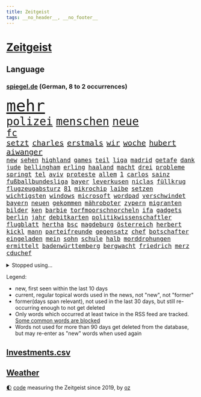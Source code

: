 ```yaml
---
title: Zeitgeist
tags: __no_header__, __no_footer__
---
```


# [Zeitgeist](https://oliz.io/zeitgeist/)

## Language

<h3><a href="https://www.spiegel.de" target="_blank">spiegel.de</a> (German, 8 to 2 occurrences)</h3>
<p style="font-family:monospace">
<span style="font-size:32pt"><a href="news_links.html#mehr" class="current">mehr</a></span>
<br>
<span style="font-size:22pt"><a href="news_links.html#polizei" class="current">polizei</a></span>
<span style="font-size:22pt"><a href="news_links.html#menschen" class="current">menschen</a></span>
<span style="font-size:22pt"><a href="news_links.html#neue" class="current">neue</a></span>
<br>
<span style="font-size:18pt"><a href="news_links.html#fc" class="current">fc</a></span>
<br>
<span style="font-size:15pt"><a href="news_links.html#setzt" class="current">setzt</a></span>
<span style="font-size:15pt"><a href="news_links.html#charles" class="current">charles</a></span>
<span style="font-size:15pt"><a href="news_links.html#erstmals" class="current">erstmals</a></span>
<span style="font-size:15pt"><a href="news_links.html#wir" class="current">wir</a></span>
<span style="font-size:15pt"><a href="news_links.html#woche" class="current">woche</a></span>
<span style="font-size:15pt"><a href="news_links.html#hubert" class="current">hubert</a></span>
<span style="font-size:15pt"><a href="news_links.html#aiwanger" class="current">aiwanger</a></span>
<br>
<span style="font-size:12pt"><a href="news_links.html#new" class="current">new</a></span>
<span style="font-size:12pt"><a href="news_links.html#sehen" class="current">sehen</a></span>
<span style="font-size:12pt"><a href="news_links.html#highland" class="new">highland</a></span>
<span style="font-size:12pt"><a href="news_links.html#games" class="current">games</a></span>
<span style="font-size:12pt"><a href="news_links.html#teil" class="current">teil</a></span>
<span style="font-size:12pt"><a href="news_links.html#liga" class="current">liga</a></span>
<span style="font-size:12pt"><a href="news_links.html#madrid" class="current">madrid</a></span>
<span style="font-size:12pt"><a href="news_links.html#getafe" class="new">getafe</a></span>
<span style="font-size:12pt"><a href="news_links.html#dank" class="current">dank</a></span>
<span style="font-size:12pt"><a href="news_links.html#jude" class="current">jude</a></span>
<span style="font-size:12pt"><a href="news_links.html#bellingham" class="current">bellingham</a></span>
<span style="font-size:12pt"><a href="news_links.html#erling" class="current">erling</a></span>
<span style="font-size:12pt"><a href="news_links.html#haaland" class="current">haaland</a></span>
<span style="font-size:12pt"><a href="news_links.html#macht" class="current">macht</a></span>
<span style="font-size:12pt"><a href="news_links.html#drei" class="current">drei</a></span>
<span style="font-size:12pt"><a href="news_links.html#probleme" class="current">probleme</a></span>
<span style="font-size:12pt"><a href="news_links.html#springt" class="current">springt</a></span>
<span style="font-size:12pt"><a href="news_links.html#tel" class="current">tel</a></span>
<span style="font-size:12pt"><a href="news_links.html#aviv" class="current">aviv</a></span>
<span style="font-size:12pt"><a href="news_links.html#proteste" class="current">proteste</a></span>
<span style="font-size:12pt"><a href="news_links.html#allem" class="current">allem</a></span>
<span style="font-size:12pt"><a href="news_links.html#1" class="current">1</a></span>
<span style="font-size:12pt"><a href="news_links.html#carlos" class="current">carlos</a></span>
<span style="font-size:12pt"><a href="news_links.html#sainz" class="current">sainz</a></span>
<span style="font-size:12pt"><a href="news_links.html#fußballbundesliga" class="current">fußballbundesliga</a></span>
<span style="font-size:12pt"><a href="news_links.html#bayer" class="current">bayer</a></span>
<span style="font-size:12pt"><a href="news_links.html#leverkusen" class="current">leverkusen</a></span>
<span style="font-size:12pt"><a href="news_links.html#niclas" class="current">niclas</a></span>
<span style="font-size:12pt"><a href="news_links.html#füllkrug" class="current">füllkrug</a></span>
<span style="font-size:12pt"><a href="news_links.html#flugzeugabsturz" class="current">flugzeugabsturz</a></span>
<span style="font-size:12pt"><a href="news_links.html#81" class="current">81</a></span>
<span style="font-size:12pt"><a href="news_links.html#mikrochip" class="new">mikrochip</a></span>
<span style="font-size:12pt"><a href="news_links.html#laibe" class="new">laibe</a></span>
<span style="font-size:12pt"><a href="news_links.html#setzen" class="current">setzen</a></span>
<span style="font-size:12pt"><a href="news_links.html#wichtigsten" class="current">wichtigsten</a></span>
<span style="font-size:12pt"><a href="news_links.html#windows" class="new">windows</a></span>
<span style="font-size:12pt"><a href="news_links.html#microsoft" class="current">microsoft</a></span>
<span style="font-size:12pt"><a href="news_links.html#wordpad" class="new">wordpad</a></span>
<span style="font-size:12pt"><a href="news_links.html#verschwindet" class="current">verschwindet</a></span>
<span style="font-size:12pt"><a href="news_links.html#bayern" class="current">bayern</a></span>
<span style="font-size:12pt"><a href="news_links.html#neuen" class="current">neuen</a></span>
<span style="font-size:12pt"><a href="news_links.html#gekommen" class="current">gekommen</a></span>
<span style="font-size:12pt"><a href="news_links.html#mähroboter" class="current">mähroboter</a></span>
<span style="font-size:12pt"><a href="news_links.html#zypern" class="current">zypern</a></span>
<span style="font-size:12pt"><a href="news_links.html#migranten" class="current">migranten</a></span>
<span style="font-size:12pt"><a href="news_links.html#bilder" class="current">bilder</a></span>
<span style="font-size:12pt"><a href="news_links.html#ken" class="current">ken</a></span>
<span style="font-size:12pt"><a href="news_links.html#barbie" class="current">barbie</a></span>
<span style="font-size:12pt"><a href="news_links.html#torfmoorschnorcheln" class="new">torfmoorschnorcheln</a></span>
<span style="font-size:12pt"><a href="news_links.html#ifa" class="new">ifa</a></span>
<span style="font-size:12pt"><a href="news_links.html#gadgets" class="current">gadgets</a></span>
<span style="font-size:12pt"><a href="news_links.html#berlin" class="current">berlin</a></span>
<span style="font-size:12pt"><a href="news_links.html#jahr" class="current">jahr</a></span>
<span style="font-size:12pt"><a href="news_links.html#debitkarten" class="new">debitkarten</a></span>
<span style="font-size:12pt"><a href="news_links.html#politikwissenschaftler" class="current">politikwissenschaftler</a></span>
<span style="font-size:12pt"><a href="news_links.html#flugblatt" class="new">flugblatt</a></span>
<span style="font-size:12pt"><a href="news_links.html#hertha" class="current">hertha</a></span>
<span style="font-size:12pt"><a href="news_links.html#bsc" class="current">bsc</a></span>
<span style="font-size:12pt"><a href="news_links.html#magdeburg" class="current">magdeburg</a></span>
<span style="font-size:12pt"><a href="news_links.html#österreich" class="current">österreich</a></span>
<span style="font-size:12pt"><a href="news_links.html#herbert" class="new">herbert</a></span>
<span style="font-size:12pt"><a href="news_links.html#kickl" class="new">kickl</a></span>
<span style="font-size:12pt"><a href="news_links.html#mann" class="current">mann</a></span>
<span style="font-size:12pt"><a href="news_links.html#parteifreunde" class="current">parteifreunde</a></span>
<span style="font-size:12pt"><a href="news_links.html#gegensatz" class="current">gegensatz</a></span>
<span style="font-size:12pt"><a href="news_links.html#chef" class="current">chef</a></span>
<span style="font-size:12pt"><a href="news_links.html#botschafter" class="current">botschafter</a></span>
<span style="font-size:12pt"><a href="news_links.html#eingeladen" class="current">eingeladen</a></span>
<span style="font-size:12pt"><a href="news_links.html#mein" class="current">mein</a></span>
<span style="font-size:12pt"><a href="news_links.html#sohn" class="current">sohn</a></span>
<span style="font-size:12pt"><a href="news_links.html#schule" class="current">schule</a></span>
<span style="font-size:12pt"><a href="news_links.html#halb" class="current">halb</a></span>
<span style="font-size:12pt"><a href="news_links.html#morddrohungen" class="new">morddrohungen</a></span>
<span style="font-size:12pt"><a href="news_links.html#ermittelt" class="current">ermittelt</a></span>
<span style="font-size:12pt"><a href="news_links.html#badenwürttemberg" class="current">badenwürttemberg</a></span>
<span style="font-size:12pt"><a href="news_links.html#bergwacht" class="current">bergwacht</a></span>
<span style="font-size:12pt"><a href="news_links.html#friedrich" class="current">friedrich</a></span>
<span style="font-size:12pt"><a href="news_links.html#merz" class="current">merz</a></span>
<span style="font-size:12pt"><a href="news_links.html#cduchef" class="current">cduchef</a></span>
</p>
<details>
<summary>Stopped using...</summary>
<p class="former" style="font-size:12pt">
amerikanische(1046) bildern(1045) klare(1045) kohle(1045) durchsucht(1044) innenminister(1044) pause(1044) positionen(1044) weitergeht(1044) appelliert(1043) bedrohung(1043) beobachten(1043) gas(1043) liste(1043) usaußenminister(1043) vermehrt(1043) zuge(1043) aufnehmen(1042) bundespolizei(1042) berühmt(1041) brexit(1041) entdeckte(1041) joachim(1041) müssten(1041) nazis(1041) philippinen(1041) planeten(1041) reich(1041) zeitweise(1041) körper(1040) 2015(1039) erlassen(1039) klimaneutral(1039) kochen(1039) kämpfte(1039) schaltet(1039) schlimm(1039) tötet(1039) weshalb(1039) atmosphäre(1038) entgegen(1038) höher(1038) persönlich(1038) ziemlich(1038) 37(1037) amerika(1037) beamten(1037) daher(1037) londoner(1037) pflege(1037) unterschiedlich(1037) athleten(1036) führerschein(1036) kritische(1036) tschechien(1036) türkische(1036) weltkrieg(1036) überall(1036) demonstrationen(1035) favoriten(1035) forderte(1035) hans(1035) löhne(1035) stefan(1035) ursula(1035) meiner(1034) senkt(1034) teilte(1034) berufung(1033) drehen(1033) umwelt(1033) beachten(1032) beschluss(1032) reporter(1032) spanier(1032) stellten(1032) album(1031) bundestrainer(1031) hölle(1031) kollaps(1031) mönchengladbach(1031) amnesty(1030) gaben(1030) schauen(1030) voraus(1030) dachte(1029) leyen(1029) umstritten(1029) marke(1028) möglichst(1028) 1500(1027) erkenntnisse(1027) erkrankt(1027) kinos(1027) verbreiten(1027) antisemitismus(1025) aufgegeben(1025) e(1024) euparlament(1024) katholische(1024) nachgewiesen(1024) abgebrochen(1023) berät(1023) exporte(1023) änderungen(1023) katholischen(1021) erwischt(1020) verhandeln(1018) händler(1017) kooperation(1017) hunger(1016) umgeht(1016) schießen(1014) sitzung(1014) begrüßt(1013) gelingen(1013) mitarbeiterin(1013) katar(1010) prognose(1010) ältere(1010) einbruch(1006) teilt(1002) türen(1002) missbrauchs(981) blinken(980) hitler(977) zusätzliche(970) dankt(957) lehrerin(912) strebt(876) investor(870) long(858) mitverantwortlich(858) gewalttat(847) fußballstar(840) fußballnationalmannschaft(835) schwerste(822) krieges(821) besonderes(815) tennisstar(804) spiegelreporter(799) schwäche(784) arte(782) rereportage(782) auswärtige(778) adac(776) 72(770) partnerschaft(765) fossilen(748) inszenieren(745) amoklauf(742) dax(719) zurückziehen(715) gewohnt(713) machtübernahme(711) gewandt(697) worum(686) schulden(681) abkommen(675) strackzimmermann(662) euländer(642) auge(636) vatikan(634) vorgesehen(633) invasion(621) motive(621) guterres(620) erwiesen(619) zustande(618) teuerung(608) kriegs(606) marieagnes(599) influencerin(589) kahn(586) untergang(583) ring(581) steffi(580) lemke(578) schwieriger(577) streiken(572) teppich(567) krankheiten(563) heißen(554) reichweite(554) abseits(548) stammen(540) dreharbeiten(530) indischen(528) fluss(526) stabil(522) bomben(519) austausch(517) empfang(516) künstlerin(516) ungewiss(512) drücken(511) 34(510) gemeint(508) kalt(498) überlebenden(498) herrschte(495) indem(495) auslöser(491) fernen(487) schönen(487) anschuldigungen(474) golden(471) unterliegt(462) discounter(461) kenia(449) riesigen(449) brennende(447) nachhaltig(447) unterlagen(447) verbrennungsmotor(439) sprung(432) senegal(427) gegnerin(426) uniper(424) tvinterview(423) dfbteam(421) gegenzug(421) schrumpfen(415) thüringens(414) mob(413) krebserkrankung(411) jemals(410) eigenheim(409) demenz(408) wissenschaft(408) erdbeben(404) legal(397) funktion(394) haftstrafen(390) unterkünfte(389) scheiden(385) fronten(378) aufbau(373) hinrichtung(372) wunderbar(365) entkommen(363) fußballprofis(358) abwehren(357) grab(357) gott(354) klettert(354) telekom(354) gendern(352) tobias(352) künstlich(351) umgebung(349) nachspiel(348) skizziert(346) atlantik(343) 1992(340) rätseln(340) bundesbank(338) drohung(329) unbestimmte(328) allmählich(327) lebron(325) bröckelt(324) grenzgebiet(323) treibhausgase(320) schwächt(319) verhältnissen(317) adidas(316) legendär(315) student(314) standard(312) tunesien(312) elektronische(311) vergnügen(310) herrschen(308) entführen(306) datenanalyse(300) chaotische(298) erziehung(295) schlachtfeld(293) zucker(290) spacex(289) nächtlichen(286) hunderten(285) ioc(284) westküste(284) zusammenstößen(283) songs(282) prangert(280) schossen(280) haag(277) adolf(275) düster(275) apples(274) blockaden(271) unesco(271) johnny(269) jüdische(269) figuren(267) entwendet(263) koreanischen(261) süß(259) lauter(258) pop(258) feind(257) wachsenden(257) kritikern(255) abgründe(254) aufpassen(254) bestellen(253) frische(253) nico(253) berühmter(252) asylbewerber(251) colorado(251) getränke(249) madonna(249) regierende(249) kanäle(247) verarbeiten(244) internationalem(243) marcel(242) 64(240) reformieren(239) steine(239) verwendet(239) überstanden(239) kandidieren(238) abgewiesen(237) kostenlos(237) freunden(235) tourismus(235) al(234) änderung(234) kapital(231) gigantische(230) jva(230) fremden(229) öffentlichkeitswirksam(229) eröffnen(228) ahmad(227) manfred(226) spezialkräfte(224) straftäter(224) ressourcen(223) sammlung(223) möglichem(222) aussieht(220) bußgeld(220) oberhaupt(220) denkbar(218) geheimnisse(218) genehmigungen(218) cem(217) özdemir(217) c(216) besuchern(214) perspektive(214) werten(214) reihen(213) zweck(213) nervt(212) christdemokraten(210) mischt(208) verschärfte(208) profifußball(206) umweltministerin(206) unbezahlbar(206) jp(205) konto(205) 33jährige(203) orthodoxe(203) unterhose(202) wasserstoff(202) befasst(201) klagte(200) vermeintlicher(200) gewicht(199) renten(199) beschleunigt(198) gravierende(198) angestiegen(197) kriegsgebiet(196) verschleppt(196) rechtsaußen(194) stein(190) kürze(189) maximilian(189) schöner(189) überzogen(189) 46(187) aktive(187) antike(187) copa(187) mitgeschleift(186) vorzubereiten(186) aufbauen(185) pflegen(185) vizepräsidenten(185) media(182) zutiefst(182) reiz(181) 1600(180) beitritt(180) bewertet(179) coup(178) kampfjetlieferungen(178) rolex(178) seniorinnen(178) tauschen(178) azubis(177) kaufte(177) ukrainern(177) überprüfung(177) bauarbeiten(176) zuwachs(176) pizza(175) ausschluss(174) leiterin(174) ministerpräsidenten(174) heide(173) schifffahrt(172) kontinente(171) universum(171) fett(170) teilerfolg(170) teures(170) warnte(170) zwölften(170) baldige(169) bergung(169) bußgelder(169) rezension(169) sportliche(169) zyklon(168) bürogebäude(167) flugobjekte(167) kontrollierten(166) menschliche(166) mangelhafter(165) verstoß(164) jünger(163) krawall(163) etappensieg(162) zurückgeben(162) athletinnen(161) glücklicher(161) würmer(161) zubereitung(161) publik(160) überforderung(160) großmächte(159) kassen(158) aufzeichnungen(157) suspendierung(157) statistischen(156) priorität(155) gestreikt(154) fristen(152) z(151) stammende(150) spannenden(149) wochenbeginn(149) zwist(149) örtliche(149) allzu(148) bestände(148) hülkenberg(148) gegenwind(146) naiv(146) stahl(146) kippen(145) aufsichtsbehörden(144) hauseigentümer(144) kanye(144) alison(143) reißenden(143) abkühlung(142) gesunde(141) vergangenem(141) ältester(141) angereist(140) heimlich(140) raumfahrtagentur(140) russin(140) pis(139) christlichen(138) siedlungen(138) angeprangert(137) rechnungen(137) spalten(137) minderheitsregierung(136) wrack(135) pogačar(134) spuckt(134) tadej(134) birgit(132) rohstoffe(132) jpmorgan(131) schnellere(131) schwankt(131) franzose(130) umfragehoch(130) thron(129) rahmen(128) erdöl(127) mercedesbenz(127) alexandria(126) astronomie(126) challenges(126) geschwindigkeitsrekord(126) jim(126) begeisterung(125) anonymer(123) beschränkt(123) jr(123) flüchtende(122) gespalten(122) oberdorf(122) helmut(121) bangt(120) twitters(120) vorsitz(120) durchschnittlich(119) sehnsucht(119) account(118) aufgeladen(118) deutlicher(118) zermürben(118) abgewendet(117) cnn(117) feierlichkeiten(117) fraktionen(117) logo(117) gräfenhausen(116) durften(115) funkstille(115) damon(114) matt(114) begrenzung(113) intensivstation(113) lebensstil(113) prämien(113) fahrerlaubnis(112) kern(112) niedrigen(112) statistikern(112) forscherin(111) keinerlei(111) nachbarschaftsstreit(111) penny(111) umtriebe(111) texanischen(110) sudan(107) dm(106) einsturz(106) gegnerinnen(106) gärten(106) nbastar(106) populismus(106) trikot(106) 8000(105) bestellte(105) landgerichts(105) bademeister(104) militärregierung(104) optimismus(104) sonnenschutz(104) belgorod(103) lebenstraum(103) norbert(103) sprengmeister(103) überzeugungen(103) aß(102) derartigen(102) erstem(102) votum(102) ausgeflogen(101) behauptungen(101) datenschutz(101) altenstadt(100) analyst(100) evakuierung(100) funk(100) gefangenenaustausch(100) 118(99) verarbeitet(99) haiti(98) aufgerollt(97) gedeckt(97) geht's(97) insolvenzen(97) raketenstart(97) 1943(96) brüsseler(96) könige(96) rodríguez(96) schaute(96) science(96) österreicher(96) 97(95) höchstwert(95) jahresziele(95) blutiger(94) ebene(94) salzburg(94) erregt(93) feindliche(93) flüchteten(93) heißeste(93) rekordtemperaturen(93) datingapps(92) strikt(92) substanzen(92) betrunkenen(91) bewusste(91) koffern(91) redner(91) schiffen(91) taschenbücher(91) traurige(91) apulien(90) artikel(90) coronahilfen(90) drohkulisse(90) ertrunkene(90) freikam(90) großartigen(90) selbstbewussten(90) trainings(90) untergebracht(90) auswirken(89) bräuchte(89) erdüberlastungstag(89) heiratet(89) jederzeit(89) massen(89) romantische(89) wahlkampfthema(89) branchenverband(88) verwechselt(88) weltbeste(88) wohnblock(88) afrikaner(87) institute(87) kündigten(87) lee(87) unogeneralsekretär(87) accessoire(86) airtags(86) aufgehen(86) gewahrsam(86) heiklen(86) opernsängerin(86) schmuckstück(86) statistischem(86) chase(85) eingewechselt(85) elektroroller(85) erderhitzung(85) erzogen(85) kreieren(85) motivierte(85) motivierten(85) pforzheim(85) weltwetterorganisation(85) chialo(84) festtag(84) jill(84) kultursenator(84) tracker(84) vorgenommen(84) auszusteigen(83) bereitwillig(83) gewürdigt(83) iaea(83) serge(83) tabak(83) fold(82) herkunftsstaaten(82) rettungsschwimmer(82) siegerin(82) blockt(81) verunreinigung(81) vietnam(81) 700000(80) dingen(80) dämpfer(80) etabliert(80) skandalen(80) terrorgruppe(80) unterwäsche(80) vierjähriger(80) waldbrandgebieten(80) bronny(79) endes(79) innen(79) myanmars(79) nordatlantik(79) rekordzeit(79) staatschefs(79) marcelo(78) militärischer(78) parteiübergreifend(78) rettungsversuch(78) schiffs(78) vermieten(78) ziviles(78) afdlandrat(77) angreifbar(77) aufstellen(77) bundesamts(77) geopfert(77) jobmarkt(77) naturschutz(77) pfleger(77) zurücktreten(77) zurückzuziehen(77) übergang(77) benachbarte(76) euland(76) exkeeper(76) genehmigen(76) postfaschisten(76) putschversuch(76) sicherheitsrisiko(76) bürgern(75) diktieren(75) doppeltes(75) klamauk(75) leistet(75) psychiater(75) stürze(75) ärzten(75) ankern(74) atemnot(74) blindgänger(74) buchten(74) flirt(74) interessenten(74) mobiltelefon(74) zurückbekommen(74) brandstiftung(73) einzigartige(73) guillermo(73) investments(73) schiffswrack(73) wracks(73) absperrband(72) gustavo(72) hängepartie(72) kennzeichen(72) objekte(72) befragt(71) beliefern(71) fußfessel(71) lukas(71) sherpa(71) unzulässig(71) vorsorge(71) auslaufen(70) beratern(70) bilderbuch(70) fluggeräte(70) getreideabkommens(70) haushalten(70) johansson(70) pkwmaut(70) regelwerks(70) scarlett(70) sozialhilfe(70) strafzettel(70) überfälle(70) akut(69) däne(69) handele(69) herrenloses(69) schütten(69) unteren(69) zirkulation(69) zusammenarbeiten(69) aufheben(68) benachbarten(68) bewundert(68) bildschirme(68) epstein(68) etappen(68) jones(68) kalter(68) wal(68) gehisst(67) menschlicher(67) regenbogenflagge(67) südeuropa(67) besiegelt(66) diverse(66) frühestens(66) kennengelernt(66) kyriakos(66) marcus(66) mitsotakis(66) model(66) rebellen(66) verherrlicht(65) zuges(65) altman(64) aufklärungsdrohnen(64) gesamtführung(64) nationalismus(64) staatskrise(64) unterschied(64) abpfiff(63) altmeister(63) lira(63) polizeistation(63) renommierten(63) saftig(63) teamkollege(63) einzigen(62) menschenrechten(62) politologe(62) risikofaktoren(62) sozialisten(62) unterlaufen(62) verlorene(62) gelte(61) obergrenze(61) schockstarre(61) strengen(61) achtet(60) betreut(60) rammsteinsänger(60) bisse(59) festgestellt(59) malibu(59) schläft(59) übertroffen(59) entlaufen(58) erwärmung(58) graham(58) prominent(58) zweikampf(58) balkonkraftwerke(57) begriffen(57) bleiberecht(57) schiffsführer(57) versäumt(57) voss(57) aufräumarbeiten(56) auftaktsieg(56) definiert(56) fundamentale(56) kayla(56) nämlich(56) plakate(56) schnellstmöglich(56) shyx(56) direktorin(55) erdgas(55) geadelt(55) gewappnet(55) omas(55) tonaufnahme(55) bemerkbar(54) coolness(54) dichte(54) eignung(54) gekracht(54) jeweils(54) thore(54) witzig(54) achttausender(53) füllen(53) wärmer(53) eindrücken(52) kannten(52) kran(52) rampenlicht(52) speichern(52) verschärften(52) einbringen(51) entschädigungen(51) fonds(51) kreuzfahrtschiff(51) selben(51) weint(51) außerirdische(50) betreiberfirma(50) disqualifikation(50) energieverbrauch(50) lodern(50) präzise(50) unterziehen(50) absicherung(49) abwenden(49) alla(49) computerbrille(49) gewissens(49) munitionsproduktion(49) permafrost(49) rechtsaußenpartei(49) senatorin(49) spotten(49) sympathie(49) bergstürze(48) bezog(48) dächern(48) gasversorgung(48) migrationsabkommen(48) schlüssel(48) seinerseits(48) spacey(48) 2013(47) rechtsruck(47) bundesminister(46) frauenfußballwm(46) nicolás(46) ozean(46) verschlechtern(46) verschmutzt(46) vorgesehenen(46) wehen(46) 000(45) cdukommunalpolitiker(45) hongkonger(45) kolumbianische(45) kühlere(45) mahnte(45) thunberg(45) wellbrock(45) düsseldorfer(44) polizeipräsenz(44) rekonstruiert(44) wettkämpfe(44) ablehnt(43) verhungerten(43) abkühlen(42) bewusstlosen(42) eisschnellläuferin(42) fachen(42) feuilleton(42) geldanlage(42) klimaexperte(42) sicherheitsmann(42) textnachricht(42) unwahrheiten(42) zertifiziert(42) anrichten(41) ferienwohnungen(41) limit(41) nea(41) plagt(41) stammtisch(41) versicherer(41) aufzunehmen(40) nachhaltige(40) natoukrainerat(40) sanierungsfall(40) sparmaßnahmen(40) startplatz(40) zuwendung(40) 46jähriger(39) digitalpakt(39) emma(39) oceangate(39) realen(39) reserven(39) titan(39) vorzeitigen(39) zerschnitten(39) puzzle(38) speziellen(38) fahrgästen(37) geeignet(37) homophobie(37) jugendämter(37) maskottchen(37) titanunglück(37) 2050(36) bewohnern(36) robust(36) geschlossene(35) dfbfußballerinnen(34) entlassungen(34) kaczyński(34) kinokassen(34) pischef(34) protestaktionen(34) schwedisches(34) stockt(34) überstehen(34) bildungseinrichtungen(33) blaue(33) hitzeschutzplan(33) sesselmann(33) abgrenzung(32) brückenbauer(32) eingeholt(32) entfernung(32) neubrandenburg(32) packen(32) parkplätze(32) gerichts(31) rechtmäßigen(31) weizen(31) aufgebracht(30) campen(30) cduchefs(30) ernährungsminister(30) fernsehwerbung(30) irritierte(30) salzhaltige(30) vorfällen(30) waldimir(30) wassertropfen(30) aufatmen(29) leitartikel(29) lernten(29) natopartner(29) sergei(29) spa(29) surfen(29) unkonventionelle(29) belastungsstörungen(28) catherine(28) firmenchef(28) freistil(28) kooperiert(28) leitzinserhöhungen(28) posttraumatischen(28) reportage(28) =(27) buchempfehlungen(27) gebremst(27) staatsbürgern(27) therapie(27) wiegt(27) 243(26) mietvertrag(26) podest(26) urlaubsinsel(26) weltschifffahrtsorganisation(26) abschließen(25) kühlen(25) selbstliebe(25) senderverbund(25) zusammenrücken(25) auftaktspiel(24) hinterm(24) jule(24) peloton(24) afderfolge(23) getreideabkommen(23) iphone(23) langzeitschäden(23) verkünden(23) verwundet(23) widmet(23) ausnutzen(22) beeinträchtigen(22) echtes(22) exweltmeister(22) innenverteidiger(22) kommunale(22) registrierten(22) brexithardliner(21) dominant(21) farage(21) festspielen(21) feuerwerkskörper(21) klassement(21) nigel(21) piastri(21) sachbücher(21) faber(20) faible(20) gitter(20) linksverteidigerin(20) lächerlich(20) strömen(20) vonseiten(20) bildungssystem(19) exkanzlerin(19) konsulat(19) relativiert(19) reservisten(19) csuabgeordnete(18) hochgefahren(18) kampfpanzer(18) konter(18) toursieger(18) weltraumteleskop(18) freibäder(17) gigantischem(17) strafanzeigen(17) bezwungen(16) inoffizielle(16) mittelalter(16) polnischer(16) rüstungsexporte(16) schrauben(16) simonis(16) tagessieg(16) unverzichtbar(16) a4(15) angefangen(15) bautzen(15) death(15) emmy(15) natowaffen(15) naturgewalten(15) schweine(15) vorschlägen(15) abinoten(14) ansonsten(14) freiwasser(14) geringschätzung(14) geschändet(14) knesset(14) schwimmwm(14) wmgegner(14) ablesen(13) bauchschmerzen(13) blackrock(13) crewmitglieder(13) eintrittskarten(13) erlass(13) häuslicher(13) salzburger(13) südfranzösischen(13) usmarine(13) carola(12) pornografie(12) rackete(12) satellit(12) vorentscheidung(12) wesentliche(12) wirtschaftsweisen(12) abgefeuert(11) kophase(11) spezialgerät(11)
</p>
</details>
<p>Legend:
<ul>
<li><span class="new">new</span>, first seen within the last 10 days</li>
<li><span class="current">current</span>, regular topical words used in the news, not "new", not "former"</li>
<li><span class="former">former(days span relevant)</span>, not used in the last 30 days, but still re-occurring enough to not get deleted</li>
<li>Only words which occurred at least twice in the RSS feed are tracked. <a href="language/filters.py">Some common words are blocked</a></li>
<li>Words not used for more than 90 days get deleted from the database, but may re-enter as "new" words when used again</li>
</ul>
</p>

## [Investments](investments.html)[.csv](investments.csv)

## [Weather](weather.html)

<footer>
<a href="javascript:toggleTheme()" class="nav">🌓</a>
<a href="https://github.com/ooz/zeitgeist">code</a> measuring the Zeitgeist since 2019, by <a href="https://oliz.io">oz</a>
</footer>
